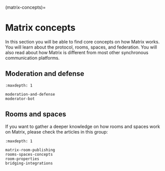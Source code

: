 (matrix-concepts)=
# Matrix concepts

In this section you will be able to find core concepts on how Matrix works.
You will learn about the protocol, rooms, spaces, and federation.
You will also read about how Matrix is different from most other synchronous communication platforms.


## Moderation and defense

```{toctree}
:maxdepth: 1

moderation-and-defense
moderator-bot
```


## Rooms and spaces

If you want to gather a deeper knowledge on how rooms and spaces work on Matrix, please check the articles in this group:

```{toctree}
:maxdepth: 1

matrix-room-publishing
rooms-spaces-concepts
room-properties
bridging-integrations
```


